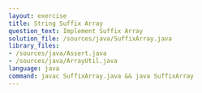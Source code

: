 ```yaml
---
layout: exercise
title: String Suffix Array
question_text: Implement Suffix Array
solution_file: /sources/java/SuffixArray.java
library_files:
- /sources/java/Assert.java
- /sources/java/ArrayUtil.java
language: java
command: javac SuffixArray.java && java SuffixArray
---
```

